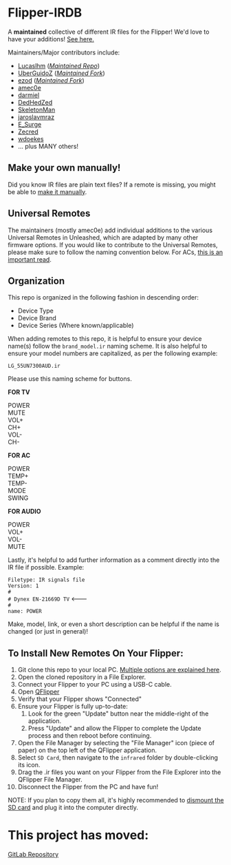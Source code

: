 # Flipper-IRDB  

A **maintained** collective of different IR files for the Flipper! We'd love to have your additions! [See here.](https://github.com/UberGuidoZ/Flipper-IRDB/blob/main/README.md#organization)

Maintainers/Major contributors include:
* [Lucaslhm](https://github.com/Lucaslhm) (*[Maintained Repo](https://github.com/Lucaslhm/Flipper-IRDB)*)
* [UberGuidoZ](https://github.com/UberGuidoZ) (*[Maintained Fork](https://github.com/UberGuidoZ/Flipper-IRDB)*)
* [ezod](https://github.com/ezod) (*[Maintained Fork](https://github.com/logickworkshop/Flipper-IRDB)*)
* [amec0e](https://github.com/amec0e)
* [darmiel](https://github.com/darmiel)
* [DedHedZed](https://github.com/dedhedzed)
* [SkeletonMan](https://github.com/SkeletonMan03/)
* [jaroslavmraz](https://github.com/jaroslavmraz)
* [E_Surge](https://github.com/ESurge)
* [Zecred](https://github.com/bussardrobbie)
* [wdoekes](https://github.com/wdoekes)
* ... plus MANY others!

## Make your own manually!

Did you know IR files are plain text files? If a remote is missing, you might be able to [make it manually](https://github.com/RandomDebugError/irdb).

## Universal Remotes

The maintainers (mostly amec0e) add individual additions to the various Universal Remotes in Unleashed, which are adapted by many other firmware options. If you would like to contribute to the Universal Remotes, please make sure to follow the naming convention below. For ACs, [this is an important read](https://github.com/flipperdevices/flipperzero-firmware/blob/dev/documentation/UniversalRemotes.md).

## Organization  

This repo is organized in the following fashion in descending order:  
* Device Type
* Device Brand
* Device Series (Where known/applicable)

When adding remotes to this repo, it is helpful to ensure your device name(s) follow the `brand_model.ir` naming scheme. It is also helpful to ensure your model numbers are capitalized, as per the following example:

`LG_55UN7300AUD.ir`

Please use this naming scheme for buttons.

**FOR TV**

POWER<br>
MUTE<br>
VOL+<br>
CH+<br>
VOL-<br>
CH-

**FOR AC**

POWER<br>
TEMP+<br>
TEMP-<br>
MODE<br>
SWING

**FOR AUDIO**

POWER<br>
VOL+<br>
VOL-<br>
MUTE

Lastly, it's helpful to add further information as a comment directly into the IR file if possible. Example:

`Filetype: IR signals file`<br>
`Version: 1`<br>
`#`<br>
`# Dynex EN-21669D TV` <---<br>
`#`<br>
`name: POWER`<br>

Make, model, link, or even a short description can be helpful if the name is changed (or just in general)!

## To Install New Remotes On Your Flipper:   

1. Git clone this repo to your local PC. [Multiple options are explained here](https://docs.github.com/en/repositories/creating-and-managing-repositories/cloning-a-repository).
2. Open the cloned repository in a File Explorer.
3. Connect your Flipper to your PC using a USB-C cable.
4. Open [QFlipper](https://flipperzero.one/update)
5. Verify that your Flipper shows "Connected"
6. Ensure your Flipper is fully up-to-date:
    1. Look for the green "Update" button near the middle-right of the application.
    2. Press "Update" and allow the Flipper to complete the Update process and then reboot before continuing.
7. Open the File Manager by selecting the "File Manager" icon (piece of paper) on the top left of the QFlipper application.
8. Select `SD Card`, then navigate to the `infrared` folder by double-clicking its icon.
9. Drag the .ir files you want on your Flipper from the File Explorer into the QFlipper File Manager.
10. Disconnect the Flipper from the PC and have fun!

NOTE: If you plan to copy them all, it's highly recommended to [dismount the SD card](https://docs.flipperzero.one/basics/sd-card#g4-removing-the-sd-card) and plug it into the computer directly.


# This project has moved:
[GitLab Repository](https://gitlab.mattcompton.dev/matt/Flipper-IRDB)